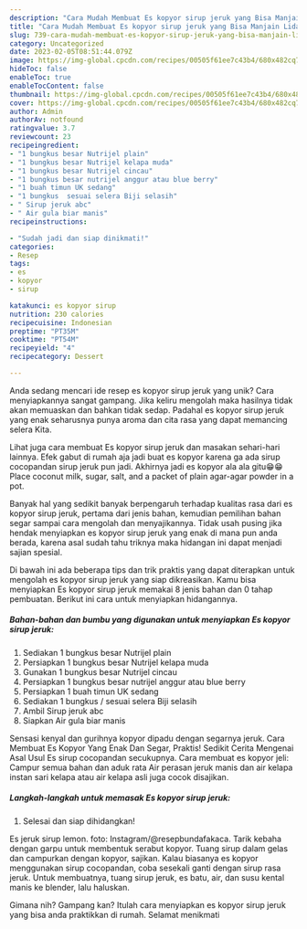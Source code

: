 ```yaml
---
description: "Cara Mudah Membuat Es kopyor sirup jeruk yang Bisa Manjain Lidah"
title: "Cara Mudah Membuat Es kopyor sirup jeruk yang Bisa Manjain Lidah"
slug: 739-cara-mudah-membuat-es-kopyor-sirup-jeruk-yang-bisa-manjain-lidah
category: Uncategorized
date: 2023-02-05T08:51:44.079Z
image: https://img-global.cpcdn.com/recipes/00505f61ee7c43b4/680x482cq70/es-kopyor-sirup-jeruk-foto-resep-utama.jpg
hideToc: false
enableToc: true
enableTocContent: false
thumbnail: https://img-global.cpcdn.com/recipes/00505f61ee7c43b4/680x482cq70/es-kopyor-sirup-jeruk-foto-resep-utama.jpg
cover: https://img-global.cpcdn.com/recipes/00505f61ee7c43b4/680x482cq70/es-kopyor-sirup-jeruk-foto-resep-utama.jpg
author: Admin
authorAv: notfound
ratingvalue: 3.7
reviewcount: 23
recipeingredient:
- "1 bungkus besar Nutrijel plain"
- "1 bungkus besar Nutrijel kelapa muda"
- "1 bungkus besar Nutrijel cincau"
- "1 bungkus besar nutrijel anggur atau blue berry"
- "1 buah timun UK sedang"
- "1 bungkus  sesuai selera Biji selasih"
- " Sirup jeruk abc"
- " Air gula biar manis"
recipeinstructions:

- "Sudah jadi dan siap dinikmati!"
categories:
- Resep
tags:
- es
- kopyor
- sirup

katakunci: es kopyor sirup 
nutrition: 230 calories
recipecuisine: Indonesian
preptime: "PT35M"
cooktime: "PT54M"
recipeyield: "4"
recipecategory: Dessert

---
```





Anda sedang mencari ide resep es kopyor sirup jeruk yang unik? Cara menyiapkannya sangat gampang. Jika keliru mengolah maka hasilnya tidak akan memuaskan dan bahkan tidak sedap. Padahal es kopyor sirup jeruk yang enak seharusnya punya aroma dan cita rasa yang dapat memancing selera Kita.





Lihat juga cara membuat Es kopyor sirup jeruk dan masakan sehari-hari lainnya. Efek gabut di rumah aja jadi buat es kopyor karena ga ada sirup cocopandan sirup jeruk pun jadi. Akhirnya jadi es kopyor ala ala gitu😁😁 Place coconut milk, sugar, salt, and a packet of plain agar-agar powder in a pot.

Banyak hal yang sedikit banyak berpengaruh terhadap kualitas rasa dari es kopyor sirup jeruk, pertama dari jenis bahan, kemudian pemilihan bahan segar sampai cara mengolah dan menyajikannya. Tidak usah pusing jika hendak menyiapkan es kopyor sirup jeruk yang enak di mana pun anda berada, karena asal sudah tahu triknya maka hidangan ini dapat menjadi sajian spesial.






Di bawah ini ada beberapa tips dan trik praktis yang dapat diterapkan untuk mengolah es kopyor sirup jeruk yang siap dikreasikan. Kamu bisa menyiapkan Es kopyor sirup jeruk memakai 8 jenis bahan dan 0 tahap pembuatan. Berikut ini cara untuk menyiapkan hidangannya.

<!--inarticleads1-->

##### Bahan-bahan dan bumbu yang digunakan untuk menyiapkan Es kopyor sirup jeruk:

1. Sediakan 1 bungkus besar Nutrijel plain
1. Persiapkan 1 bungkus besar Nutrijel kelapa muda
1. Gunakan 1 bungkus besar Nutrijel cincau
1. Persiapkan 1 bungkus besar nutrijel anggur atau blue berry
1. Persiapkan 1 buah timun UK sedang
1. Sediakan 1 bungkus / sesuai selera Biji selasih
1. Ambil  Sirup jeruk abc
1. Siapkan  Air gula biar manis


Sensasi kenyal dan gurihnya kopyor dipadu dengan segarnya jeruk. Cara Membuat Es Kopyor Yang Enak Dan Segar, Praktis! Sedikit Cerita Mengenai Asal Usul Es sirup cocopandan secukupnya. Cara membuat es kopyor jeli: Campur semua bahan dan aduk rata Air perasan jeruk manis dan air kelapa instan sari kelapa atau air kelapa asli juga cocok disajikan. 

<!--inarticleads2-->

##### Langkah-langkah untuk memasak Es kopyor sirup jeruk:


1. Selesai dan siap dihidangkan!

Es jeruk sirup lemon. foto: Instagram/@resepbundafakaca. Tarik kebaha dengan garpu untuk membentuk serabut kopyor. Tuang sirup dalam gelas dan campurkan dengan kopyor, sajikan. Kalau biasanya es kopyor menggunakan sirup cocopandan, coba sesekali ganti dengan sirup rasa jeruk. Untuk membuatnya, tuang sirup jeruk, es batu, air, dan susu kental manis ke blender, lalu haluskan. 

Gimana nih? Gampang kan? Itulah cara menyiapkan es kopyor sirup jeruk yang bisa anda praktikkan di rumah. Selamat menikmati
